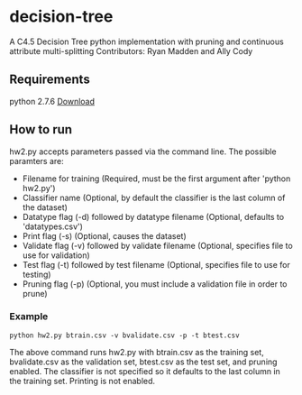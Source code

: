 # decision-tree
A C4.5 Decision Tree python implementation with pruning and continuous attribute multi-splitting
Contributors: Ryan Madden and Ally Cody

## Requirements
python 2.7.6 [Download](https://www.python.org/download/releases/2.7.6/)

## How to run
hw2.py accepts parameters passed via the command line. The possible paramters are:
* Filename for training (Required, must be the first argument after 'python hw2.py')
* Classifier name (Optional, by default the classifier is the last column of the dataset)
* Datatype flag (-d) followed by datatype filename (Optional, defaults to 'datatypes.csv')
* Print flag (-s) (Optional, causes the dataset)
* Validate flag (-v) followed by validate filename (Optional, specifies file to use for validation)
* Test flag (-t) followed by test filename (Optional, specifies file to use for testing)
* Pruning flag (-p) (Optional, you must include a validation file in order to prune)

### Example
```
python hw2.py btrain.csv -v bvalidate.csv -p -t btest.csv
```
The above command runs hw2.py with btrain.csv as the training set, bvalidate.csv as the validation set, btest.csv as the test set, and pruning enabled. The classifier is not specified so it defaults to the last column in the training set. Printing is not enabled.